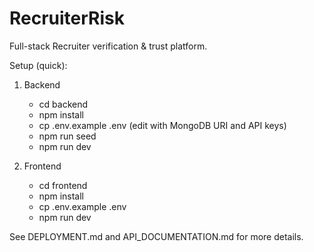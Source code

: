 # RecruiterRisk

Full-stack Recruiter verification & trust platform.

Setup (quick):
1. Backend
   - cd backend
   - npm install
   - cp .env.example .env (edit with MongoDB URI and API keys)
   - npm run seed
   - npm run dev

2. Frontend
   - cd frontend
   - npm install
   - cp .env.example .env
   - npm run dev

See DEPLOYMENT.md and API_DOCUMENTATION.md for more details.
